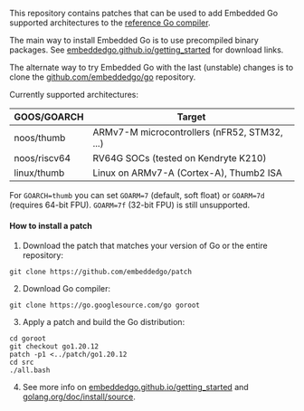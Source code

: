 This repository contains patches that can be used to add Embedded Go supported
architectures to the [reference Go compiler](https://go.dev/).

The main way to install Embedded Go is to use precompiled binary packages. See [embeddedgo.github.io/getting_started](https://embeddedgo.github.io/getting_started) for download links.

The alternate way to try Embedded Go with the last (unstable) changes is to clone the [github.com/embeddedgo/go](https://github.com/embeddedgo/go) repository.

Currently supported architectures:

| GOOS/GOARCH  | Target                                       |
| ------------ | -------------------------------------------- |
| noos/thumb   | ARMv7-M microcontrollers (nFR52, STM32, ...) |
| noos/riscv64 | RV64G SOCs (tested on Kendryte K210)         |
| linux/thumb  | Linux on ARMv7-A (Cortex-A), Thumb2 ISA      |

For `GOARCH=thumb` you can set `GOARM=7` (default, soft float) or `GOARM=7d` (requires 64-bit FPU). `GOARM=7f` (32-bit FPU) is still unsupported.

#### How to install a patch

1. Download the patch that matches your version of Go or the entire repository:

```
git clone https://github.com/embeddedgo/patch
```

2. Download Go compiler:

```
git clone https://go.googlesource.com/go goroot
```

3. Apply a patch and build the Go distribution:

```
cd goroot
git checkout go1.20.12
patch -p1 <../patch/go1.20.12
cd src
./all.bash
```

4. See more info on [embeddedgo.github.io/getting_started](https://embeddedgo.github.io/getting_started) and [golang.org/doc/install/source](https://golang.org/doc/install/source).
